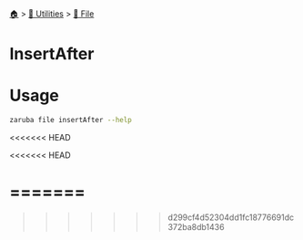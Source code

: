 <!--startTocHeader-->
[🏠](../../README.md) > [🔧 Utilities](../README.md) > [📁 File](README.md)
# InsertAfter
<!--endTocHeader-->

# Usage


```bash
zaruba file insertAfter --help
```

<<<<<<< HEAD

<!--startTocSubtopic-->
<<<<<<< HEAD

=======
=======
<!--startTocSubtopic-->
>>>>>>> d299cf4d52304dd1fc18776691dc372ba8db1436
<!--endTocSubtopic-->